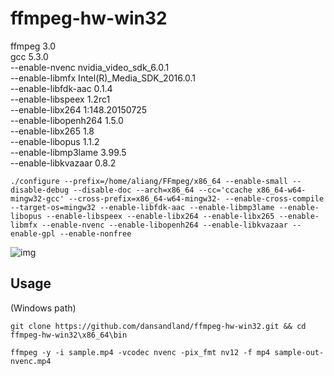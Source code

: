 # ffmpeg-hw-win32
ffmpeg 3.0  
gcc 5.3.0  
--enable-nvenc              nvidia_video_sdk_6.0.1  
--enable-libmfx             Intel(R)_Media_SDK_2016.0.1   
--enable-libfdk-aac         0.1.4  
--enable-libspeex           1.2rc1  
--enable-libx264            1:148.20150725  
--enable-libopenh264        1.5.0  
--enable-libx265            1.8  
--enable-libopus            1.1.2  
--enable-libmp3lame         3.99.5  
--enable-libkvazaar         0.8.2
 ```
 ./configure --prefix=/home/aliang/FFmpeg/x86_64 --enable-small --disable-debug --disable-doc --arch=x86_64 --cc='ccache x86_64-w64-mingw32-gcc' --cross-prefix=x86_64-w64-mingw32- --enable-cross-compile --target-os=mingw32 --enable-libfdk-aac --enable-libmp3lame --enable-libopus --enable-libspeex --enable-libx264 --enable-libx265 --enable-libmfx --enable-nvenc --enable-libopenh264 --enable-libkvazaar --enable-gpl --enable-nonfree
```
![img]

## Usage

(Windows path)

`git clone https://github.com/dansandland/ffmpeg-hw-win32.git && cd ffmpeg-hw-win32\x86_64\bin`

`ffmpeg -y -i sample.mp4 -vcodec nvenc -pix_fmt nv12 -f mp4 sample-out-nvenc.mp4`

[img]:https://raw.githubusercontent.com/illuspas/ffmpeg-hw-win32/master/h264-encoders.png
